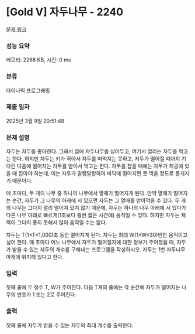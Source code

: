 # [Gold V] 자두나무 - 2240 

[문제 링크](https://www.acmicpc.net/problem/2240) 

### 성능 요약

메모리: 2268 KB, 시간: 0 ms

### 분류

다이나믹 프로그래밍

### 제출 일자

2025년 3월 9일 20:51:48

### 문제 설명

<p>자두는 자두를 좋아한다. 그래서 집에 자두나무를 심어두고, 여기서 열리는 자두를 먹고는 한다. 하지만 자두는 키가 작아서 자두를 따먹지는 못하고, 자두가 떨어질 때까지 기다린 다음에 떨어지는 자두를 받아서 먹고는 한다. 자두를 잡을 때에는 자두가 허공에 있을 때 잡아야 하는데, 이는 자두가 말랑말랑하여 바닥에 떨어지면 못 먹을 정도로 뭉개지기 때문이다.</p>

<p>매 초마다, 두 개의 나무 중 하나의 나무에서 열매가 떨어지게 된다. 만약 열매가 떨어지는 순간, 자두가 그 나무의 아래에 서 있으면 자두는 그 열매를 받아먹을 수 있다. 두 개의 나무는 그다지 멀리 떨어져 있지 않기 때문에, 자두는 하나의 나무 아래에 서 있다가 다른 나무 아래로 빠르게(1초보다 훨씬 짧은 시간에) 움직일 수 있다. 하지만 자두는 체력이 그다지 좋지 못해서 많이 움직일 수는 없다.</p>

<p>자두는 T(1≤T≤1,000)초 동안 떨어지게 된다. 자두는 최대 W(1≤W≤30)번만 움직이고 싶어 한다. 매 초마다 어느 나무에서 자두가 떨어질지에 대한 정보가 주어졌을 때, 자두가 받을 수 있는 자두의 개수를 구해내는 프로그램을 작성하시오. 자두는 1번 자두나무 아래에 위치해 있다고 한다.</p>

### 입력 

 <p>첫째 줄에 두 정수 T, W가 주어진다. 다음 T개의 줄에는 각 순간에 자두가 떨어지는 나무의 번호가 1 또는 2로 주어진다.</p>

### 출력 

 <p>첫째 줄에 자두가 받을 수 있는 자두의 최대 개수를 출력한다.</p>

